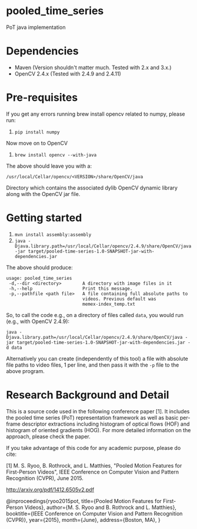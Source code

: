# pooled_time_series
PoT java implementation

# Dependencies
* Maven (Version shouldn't matter much. Tested with 2.x and 3.x.)
* OpenCV 2.4.x (Tested with 2.4.9 and 2.4.11)

# Pre-requisites
If you get any errors running brew install opencv related to numpy, please run:

 1. `pip install numpy`

Now move on to OpenCV
 1. `brew install opencv --with-java`
 
The above should leave you with a:

    /usr/local/Cellar/opencv/<VERSION>/share/OpenCV/java

Directory which contains the associated dylib OpenCV dynamic library along with the OpenCV jar file.

# Getting started
 1. `mvn install assembly:assembly`
 2. `java -Djava.library.path=/usr/local/Cellar/opencv/2.4.9/share/OpenCV/java -jar target/pooled-time-series-1.0-SNAPSHOT-jar-with-dependencies.jar`
 
 The above should produce:
 
```
usage: pooled_time_series
 -d,--dir <directory>        A directory with image files in it
 -h,--help                   Print this message.
 -p,--pathfile <path file>   A file containing full absolute paths to
                             videos. Previous default was
                             memex-index_temp.txt
```
So, to call the code e.g., on a directory of files called `data`, you would run (e.g., with OpenCV 2.4.9):

```
java -Djava.library.path=/usr/local/Cellar/opencv/2.4.9/share/OpenCV/java -jar target/pooled-time-series-1.0-SNAPSHOT-jar-with-dependencies.jar -d data
```

Alternatively you can create (independently of this tool) a file with absolute file paths to video files, 1 per line, and then pass it with the `-p` file to the above program.


# Research Background and Detail
This is a source code used in the following conference paper [1].
It includes the pooled time series (PoT) representation framework as well as basic per-frame descriptor extractions including histogram of optical flows (HOF) and histogram of oriented gradients (HOG).
For more detailed information on the approach, please check the paper.

If you take advantage of this code for any academic purpose, please do cite:

[1] M. S. Ryoo, B. Rothrock, and L. Matthies, "Pooled Motion Features for First-Person Videos", IEEE Conference on Computer Vision and Pattern Recognition (CVPR), June 2015.

http://arxiv.org/pdf/1412.6505v2.pdf

@inproceedings{ryoo2015pot,
 title={Pooled Motion Features for First-Person Videos},
 author={M. S. Ryoo and B. Rothrock and L. Matthies},
 booktitle={IEEE Conference on Computer Vision and Pattern Recognition (CVPR)},
 year={2015},
 month={June},
 address={Boston, MA},
}
